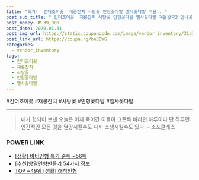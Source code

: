 ```yaml
--- 
title: "특가!  킨더조이꽃  재롱잔치 사탕꽃 인형꽃다발 엘사꽃다발 겨울..." 
post_sub_title: " 킨더조이꽃  재롱잔치 사탕꽃 인형꽃다발 엘사꽃다발 겨울왕국2 안나꽃다발 엘사핑크" 
post_money: ₩ 39,000 
post_date: 2020.01.31 
post_img_url: https://static.coupangcdn.com/image/vendor_inventory/31a1/80dee1b44067b056155a94844b9aed0b52731586b40cd53982935064d8ca.jpg 
post_link_url: https://coupa.ng/bnJDWG 
categories: 
  - vendor_inventory 
tags: 
  - 킨더조이꽃 
  - 재롱잔치 
  - 사탕꽃 
  - 인형꽃다발 
  - 엘사꽃다발 
--- 
```

  #킨더조이꽃 #재롱잔치 #사탕꽃 #인형꽃다발 #엘사꽃다발 
<hr> 

> 내가 헛되이 보낸 오늘은 어제 죽어간 이들이 그토록 바라던 하루이다 단 하루면 인간적인 모든 것을 멸망시킬수도 다시 소생시킬수도 있다. – 소포클레스 


### POWER LINK

* <a href="https://blog.naver.com/sakai111/221787176146" target="_blank"> [생활] 바비인형 특가 순위 ~56위</a>
* <a href="https://blog.naver.com/fasyy4321/221791181867" target="_blank">[추천]양말인형만들기 54가지 정보</a>
* <a href="https://blog.naver.com/fasyy4321/221776357453" target="_blank"> TOP ~49위 [생활] 애착인형</a>
